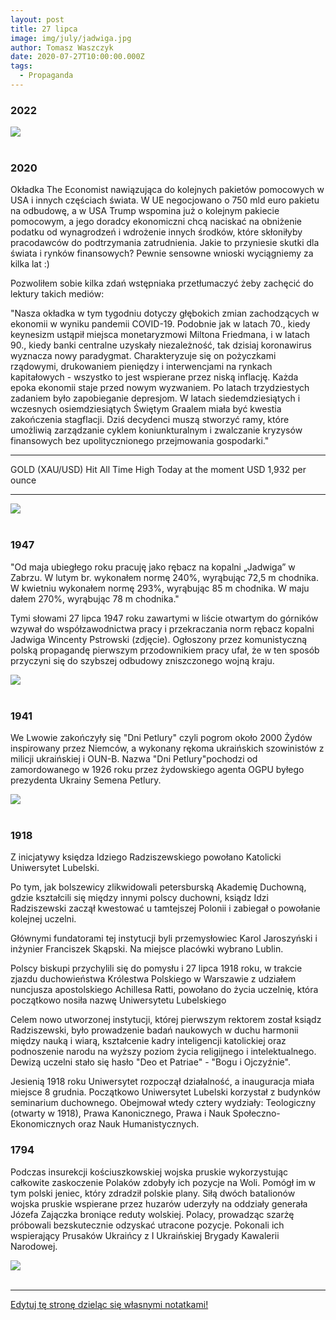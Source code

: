 ```yaml
---
layout: post
title: 27 lipca
image: img/july/jadwiga.jpg
author: Tomasz Waszczyk
date: 2020-07-27T10:00:00.000Z
tags:
  - Propaganda
---
```


### 2022

<img src="./img/july/omicron.jpeg"><br><br>

### 2020

Okładka The Economist nawiązująca do kolejnych pakietów pomocowych w USA i innych częściach świata. W UE negocjowano o 750 mld euro pakietu na odbudowę, a w USA Trump wspomina już o kolejnym pakiecie pomocowym, a jego doradcy ekonomiczni chcą naciskać na obniżenie podatku od wynagrodzeń i wdrożenie innych środków, które skłoniłyby pracodawców do podtrzymania zatrudnienia. Jakie to przyniesie skutki dla świata i rynków finansowych? Pewnie sensowne wnioski wyciągniemy za kilka lat :)

Pozwoliłem sobie kilka zdań wstępniaka przetłumaczyć żeby zachęcić do lektury takich mediów:

"Nasza okładka w tym tygodniu dotyczy głębokich zmian zachodzących w ekonomii w wyniku pandemii COVID-19. Podobnie jak w latach 70., kiedy keynesizm ustąpił miejsca monetaryzmowi Miltona Friedmana, i w latach 90., kiedy banki centralne uzyskały niezależność, tak dzisiaj koronawirus wyznacza nowy paradygmat. Charakteryzuje się on pożyczkami rządowymi, drukowaniem pieniędzy i interwencjami na rynkach kapitałowych - wszystko to jest wspierane przez niską inflację. Każda epoka ekonomii staje przed nowym wyzwaniem. Po latach trzydziestych zadaniem było zapobieganie depresjom. W latach siedemdziesiątych i wczesnych osiemdziesiątych Świętym Graalem miała być kwestia zakończenia stagflacji. Dziś decydenci muszą stworzyć ramy, które umożliwią zarządzanie cyklem koniunkturalnym i zwalczanie kryzysów finansowych bez upolitycznionego przejmowania gospodarki."

---

GOLD (XAU/USD) Hit All Time High Today at the moment USD 1,932 per ounce

---

<img src="./img/july/freemoney.jpg"><br><br>

### 1947

"Od maja ubiegłego roku pracuję jako rębacz na kopalni „Jadwiga” w Zabrzu. W lutym br. wykonałem normę 240%, wyrąbując 72,5 m chodnika. W kwietniu wykonałem normę 293%, wyrąbując 85 m chodnika. W maju dałem 270%, wyrąbując 78 m chodnika."

Tymi słowami 27 lipca 1947 roku zawartymi w liście otwartym do górników wzywał do współzawodnictwa pracy i przekraczania norm rębacz kopalni Jadwiga Wincenty Pstrowski (zdjęcie).
Ogłoszony przez komunistyczną polską propagandę pierwszym przodownikiem pracy ufał, że w ten sposób przyczyni się do szybszej odbudowy zniszczonego wojną kraju.

<img src="./img/july/jadwiga.jpg"><br><br>

### 1941

We Lwowie zakończyły się "Dni Petlury" czyli pogrom około 2000 Żydów inspirowany przez Niemców, a wykonany rękoma ukraińskich szowinistów z milicji ukraińskiej i OUN-B.
Nazwa "Dni Petlury"pochodzi od zamordowanego w 1926 roku przez żydowskiego agenta  OGPU byłego prezydenta Ukrainy Semena Petlury.

<img src="./img/july/petlura.jpg"><br><br>

### 1918

Z inicjatywy księdza Idziego Radziszewskiego powołano Katolicki Uniwersytet Lubelski.

Po tym, jak bolszewicy zlikwidowali petersburską Akademię Duchowną, gdzie kształcili się między innymi polscy duchowni, ksiądz Idzi Radziszewski zaczął kwestować u tamtejszej Polonii i zabiegał o powołanie kolejnej uczelni.

Głównymi fundatorami tej instytucji byli przemysłowiec Karol Jaroszyński i inżynier Franciszek Skąpski. Na miejsce placówki wybrano Lublin.

Polscy biskupi przychylili się do pomysłu i 27 lipca 1918 roku, w trakcie zjazdu duchowieństwa Królestwa Polskiego w Warszawie z udziałem nuncjusza apostolskiego Achillesa Ratti, powołano do życia uczelnię, która początkowo nosiła nazwę Uniwersytetu Lubelskiego

Celem nowo utworzonej instytucji, której pierwszym rektorem został ksiądz Radziszewski, było prowadzenie badań naukowych w duchu harmonii między nauką i wiarą, kształcenie kadry inteligencji katolickiej oraz podnoszenie narodu na wyższy poziom życia religijnego i intelektualnego. Dewizą uczelni stało się hasło "Deo et Patriae" - "Bogu i Ojczyźnie".

Jesienią 1918 roku Uniwersytet rozpoczął działalność, a inauguracja miała miejsce 8 grudnia. Początkowo Uniwersytet Lubelski korzystał z budynków seminarium duchownego. Obejmował wtedy cztery wydziały: Teologiczny (otwarty w 1918), Prawa Kanonicznego, Prawa i Nauk Społeczno-Ekonomicznych oraz Nauk Humanistycznych.

### 1794

Podczas insurekcji kościuszkowskiej wojska pruskie wykorzystując całkowite zaskoczenie Polaków zdobyły ich pozycje na Woli. Pomógł im w tym polski jeniec, który zdradził polskie plany. Siłą dwóch batalionów wojska pruskie wspierane przez huzarów uderzyły na oddziały generała Józefa Zajączka broniące reduty wolskiej. Polacy, prowadząc szarżę próbowali bezskutecznie odzyskać utracone pozycje. Pokonali ich wspierający Prusaków Ukraińcy z I Ukraińskiej Brygady Kawalerii Narodowej.

<img src="./img/july/insurekcja2.jpg"><br><br>

---

<a href="https://github.com/TomaszWaszczyk/historia.waszczyk.com/edit/master/src/content/july-27.md" target="_blank">Edytuj tę stronę dzieląc się własnymi notatkami!</a>
